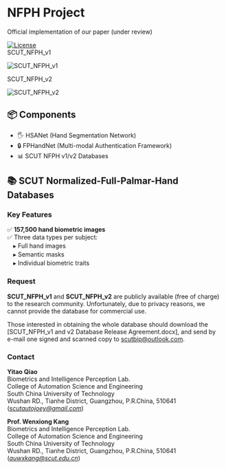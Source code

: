# NFPH Project  
Official implementation of our paper (under review)

[![License](https://img.shields.io/badge/License-MIT-blue.svg)](https://opensource.org/licenses/MIT)  
SCUT_NFPH_v1

![SCUT_NFPH_v1](https://github.com/user-attachments/assets/178fd9af-4a8e-4e45-afdd-3642dc873a8f)

SCUT_NFPH_v2

![SCUT_NFPH_v2](https://github.com/user-attachments/assets/4296b48c-84f2-4956-8796-4c116e6fdd80)


## 📦 Components
- 🖐️ HSANet (Hand Segmentation Network)
- 🔒 FPHandNet (Multi-modal Authentication Framework)
- 📊 SCUT NFPH v1/v2 Databases

## 📚 SCUT Normalized-Full-Palmar-Hand Databases
### Key Features
✅ ​**157,500 hand biometric images**  
✅ Three data types per subject:  
　▸ Full hand images  
　▸ Semantic masks  
　▸ Individual biometric traits 

### Request

**SCUT_NFPH_v1** and **SCUT_NFPH_v2** are publicly available (free of charge) to the research community. Unfortunately, due to privacy reasons, we cannot provide the database for commercial use.

Those interested in obtaining the whole database should download the [SCUT_NFPH_v1 and v2 Database Release Agreement.docx], and send by e-mail one signed and scanned copy to scutbip@outlook.com.



### Contact

**Yitao Qiao**  
Biometrics and Intelligence Perception Lab.  
College of Automation Science and Engineering  
South China University of Technology  
Wushan RD., Tianhe District, Guangzhou, P.R.China, 510641  
(*scutautojoey@gmail.com*)

**Prof. Wenxiong Kang**  
Biometrics and Intelligence Perception Lab.  
College of Automation Science and Engineering  
South China University of Technology  
Wushan RD., Tianhe District, Guangzhou, P.R.China, 510641  
(*auwxkang@scut.edu.cn*)

